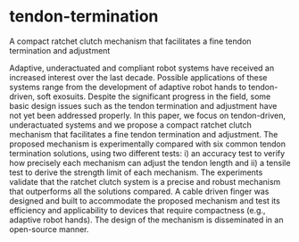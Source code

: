 # tendon-termination
A compact ratchet clutch mechanism that facilitates a fine tendon termination and adjustment 

<p style="justify">Adaptive, underactuated and compliant robot systems have received an increased interest over the last decade. Possible applications of these systems range from the development of adaptive robot hands to tendon-driven, soft exosuits. Despite the significant progress in the field, some basic design issues such as the tendon termination and adjustment have not yet been addressed properly.
In this paper, we focus on tendon-driven, underactuated systems and we propose a compact ratchet clutch mechanism that facilitates a fine tendon termination and adjustment. The proposed mechanism is experimentally compared with six common tendon termination solutions, using two different tests: i) an accuracy test to verify how precisely each mechanism can adjust the tendon length and ii) a tensile test to derive the strength limit of each mechanism. The experiments validate that the ratchet clutch system is a precise and robust mechanism that outperforms all the solutions compared. A cable driven finger was designed and built to accommodate the proposed mechanism and test its efficiency and applicability to devices that require compactness (e.g., adaptive robot hands). The design of the mechanism is disseminated in an open-source manner. </p>  
